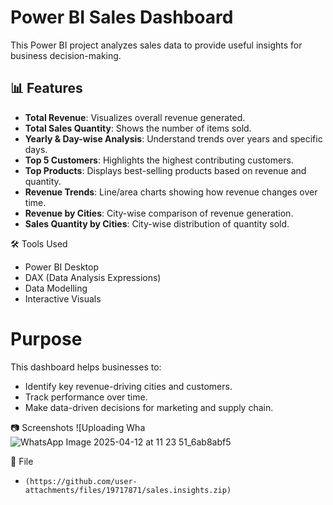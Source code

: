 # Power BI Sales Dashboard

This Power BI project analyzes sales data to provide useful insights for business decision-making.

## 📊 Features

- **Total Revenue**: Visualizes overall revenue generated.
- **Total Sales Quantity**: Shows the number of items sold.
- **Yearly & Day-wise Analysis**: Understand trends over years and specific days.
- **Top 5 Customers**: Highlights the highest contributing customers.
- **Top Products**: Displays best-selling products based on revenue and quantity.
- **Revenue Trends**: Line/area charts showing how revenue changes over time.
- **Revenue by Cities**: City-wise comparison of revenue generation.
- **Sales Quantity by Cities**: City-wise distribution of quantity sold.

🛠️ Tools Used
- Power BI Desktop
- DAX (Data Analysis Expressions)
- Data Modelling
- Interactive Visuals

# Purpose
This dashboard helps businesses to:
- Identify key revenue-driving cities and customers.
- Track performance over time.
- Make data-driven decisions for marketing and supply chain.



📷 Screenshots
  ![Uploading Wha![WhatsApp Image 2025-04-12 at 11 23 51_6ab8abf5](https://github.com/user-attachments/assets/23cc7a20-f7c9-4973-b2db-4dec0e7189e9)


📁 File
- `(https://github.com/user-attachments/files/19717871/sales.insights.zip)`



